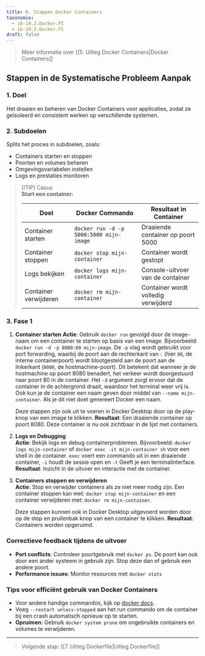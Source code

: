 ```yaml
---
title: 6. Stappen Docker Containers
taxonomie:
  - ib-19.2.Docker.PI
  - ib-19.3.Docker.PI
draft: false
---
```


> Meer informatie over [[5. Uitleg Docker Containers|Docker Containers]]

## Stappen in de Systematische Probleem Aanpak
### 1. Doel
Het draaien en beheren van Docker Containers voor applicaties, zodat ze geïsoleerd en consistent werken op verschillende systemen.

### 2. Subdoelen
Splits het proces in subdoelen, zoals:
- Containers starten en stoppen
- Poorten en volumes beheren
- Omgevingsvariabelen instellen
- Logs en prestaties monitoren
  
> [!TIP] Casus  
> **Start een container:**
> 
> |Doel|Docker Commando|Resultaat in Container|
> |---|---|---|
> |Container starten|`docker run -d -p 5000:5000 mijn-image`|Draaiende container op poort 5000|
> |Container stoppen|`docker stop mijn-container`|Container wordt gestopt|
> |Logs bekijken|`docker logs mijn-container`|Console-uitvoer van de container|
> |Container verwijderen|`docker rm mijn-container`|Container wordt volledig verwijderd|

### 3. Fase 1  
1. **Container starten**
   **Actie**: Gebruik `docker run` gevolgd door de image-naam om een container te starten op basis van een image. Bijvoorbeeld: `docker run -d -p 8080:80 mijn-image`. De `-p` vlag wordt gebruikt voor port forwarding, waarbij de poort aan de rechterkant van `:` (hier `80`, de interne containerpoort) wordt blootgesteld aan de poort aan de linkerkant (`8080`, de hostmachine-poort). Dit betekent dat wanneer je de hostmachine op poort 8080 benadert, het verkeer wordt doorgestuurd naar poort 80 in de container. Het `-d` argument zorgt ervoor dat de container in de achtergrond draait, waardoor het terminal weer vrij is. Ook kun je de container een naam geven door middel van `--name mijn-container`. Als je dit niet doet genereert Docker een naam.

	Deze stappen zijn ook uit te voeren in Docker Desktop door op de play-knop van een image te klikken.
	**Resultaat**: Een draaiende container op poort 8080. Deze container is nu ook zichtbaar in de lijst met containers.

2. **Logs en Debugging**  
    **Actie**: Bekijk logs en debug containerproblemen. Bijvoorbeeld: `docker logs mijn-container` of `docker exec -it mijn-container sh` voor een shell in de container. `exec` voert een commando uit in een draaiende container, `-i` houdt de sessie open en `-t` Geeft je een terminalinterface.
    **Resultaat**: Inzicht in de uitvoer en interactie met de container.

3. **Containers stoppen en  verwijderen**  
    **Actie**: Stop en verwijder containers als ze niet meer nodig zijn. Een container stoppen kan met: `docker stop mijn-container` en een container verwijderen met: `docker rm mijn-container`.

	Deze stappen kunnen ook in Docker Desktop uitgevoerd worden door op de stop en prullenbak knop van een container te klikken.
    **Resultaat**: Containers worden opgeruimd.

### Correctieve feedback tijdens de uitvoer
- **Port conflicts**: Controleer poortgebruik met `docker ps`. De poort kan ook door een ander systeem in gebruik zijn. Stop deze dan of gebruik een andere poort.
- **Performance issues**: Monitor resources met `docker stats`

### Tips voor efficiënt gebruik van Docker Containers
- Voor andere handige commandos, kijk op [docker docs](https://docs.docker.com/reference/cli/docker/container/).
- Voeg `--restart unless-stopped` aan het run commando om de container bij een crash automatisch opnieuw op te starten.
- **Opruimen**: Gebruik `docker system prune` om ongebruikte containers en volumes te verwijderen.

---

> Volgende stap: [[7. Uitleg Dockerfile|Uitleg Dockerfile]]